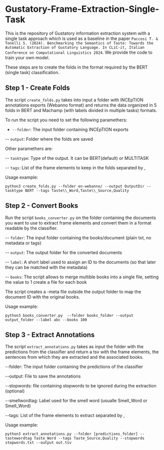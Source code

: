 # Gustatory-Frame-Extraction-Single-Task
This is the repository of Gustatory information extraction system with a single task approach which is used as a baseline in the paper `Paccosi T. & Tonelli S. (2024). Benchmarking the Semantics of Taste: Towards the Automatic Extraction of Gustatory Language. In CLiC-it, Italian Conference on Computational Linguistics 2024`. We provide the code to train your own model.

These steps are to create the folds in the format required by the BERT (single task) classification. 

## __Step 1 - Create Folds__

The script `create_folds.py` takes into input a folder with INCEpTION annotations exports (Webanno format) and returns the data organized in 5 folds in BERT and Machamp (with labels divided in multiple tasks) formats.

To run the script you need to set the following paramethers:

- `--folder`: The input folder containing INCEpTION exports

-- `output`: Folder where the folds are saved

Other paramethers are:

-- `tasktype`: Type of the output. It can be BERT(default) or MULTITASK

-- `tags`: List of the frame elements to keep in the folds separated by ,

Usage example:

```
python3 create_folds.py --folder en-webanno/ --output OutputDir --tasktype BERT --tags Taste\\_Word,Taste\\_Source,Quality
```

## __Step 2 - Convert Books__

Run the script `books_converter.py` on the folder containing the documents you want to use to extract frame elements and convert them in a format readable by the classifier.

-- `folder`: The input folder containing the books/document (plain txt, no metadata or tags)

-- `output`: The output folder for the converted documents

-- `label`: A short label used to assign an ID to the documents (so that later they can be matched with the metadata)

-- `books`: The script allows to merge multible books into a single file, setting the value to 1 create a file for each book

The script creates a -meta file outside the output folder to map the document ID with the original books.

Usage example:

```
python3 books_converter.py  --folder books_folder --output output_folder --label abc --books 100
```

## __Step 3 - Extract Annotations__

The script `extract_annotations.py` takes as input the folder with the predictions from the classifier and return a tsv with the frame elements, the sentences from which they are extracted and the associated books.

--folder: The input folder containing the predictions of the classifier

--output: File to save the annotations

--stopwords: file containing stopwords to be ignored during the extraction (optional)

--smellwordtag: Label used for the smell word (usualle Smell_Word or Smell\_Word)

--tags: List of the frame elements to extract separated by ,

Usage example:

```
python3 extract_annotations.py --folder [predictions_folder] --tastewordtag Taste_Word --tags Taste_Source,Quality --stopwords stopwords.txt --output out.tsv
```



